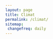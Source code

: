 ```yaml
---
layout: page
title: Climat
permalink: /climat/
sitemap:
 changefreq: daily
---
```

<script src="../assets/chart.js/dist/Chart.bundle.min.js"></script>
<canvas id="myChart" ></canvas>
<script>

    var minTemp = [
                {x:'2021-03-31', y:11.7},
                {x:'2021-04-01', y:10.8}, 
                {x:'2021-04-02', y:4.5},
                {x:'2021-04-03', y:3.9},
                {x:'2021-04-04', y:-1.1},
                {x:'2021-04-05', y:1.5},
                {x:'2021-04-06', y:-2.1},
                {x:'2021-04-07', y:-3},
                {x:'2021-04-08', y:1.5},
                {x:'2021-04-09', y:2.7},
                {x:'2021-04-10', y:4.6},
                {x:'2021-04-11', y:3.0},
                {x:'2021-04-12', y:-0.1},
                {x:'2021-04-13', y:-1.5},
                {x:'2021-04-14', y:-2.4},
                {x:'2021-04-15', y:-0.9},
                {x:'2021-04-16', y:-1.1},
                {x:'2021-04-17', y:-0.8}, 
                {x:'2021-04-18', y:-0.1}, 
                {x:'2021-04-19', y:-0.8}, 
                {x:'2021-04-20', y:4.7}, 
                {x:'2021-04-21', y:2.3}, 
                {x:'2021-04-22', y:2.0}, 
                {x:'2021-04-23', y:3.0}, 
                {x:'2021-04-24', y:3.9}, 
                {x:'2021-04-25', y:2}, 
                {x:'2021-04-26', y:0.9}, 
                {x:'2021-04-27', y:0.3}, 
                {x:'2021-04-28', y:-0.4}, 
                {x:'2021-04-29', y:2.4}, 
                {x:'2021-04-30', y:-0.6}, 
                {x:'2021-05-01', y:0.3}, 
                {x:'2021-05-02', y:1.1}, 
                {x:'2021-05-03', y:2.8}, 
                {x:'2021-05-04', y:8}, 
                {x:'2021-05-05', y:2.7}, 
                {x:'2021-05-06', y:4.1}, 
                {x:'2021-05-07', y:2.6}, 
                {x:'2021-05-08', y:9.8}, 
                {x:'2021-05-09', y:13.8}, 
                {x:'2021-05-10', y:9.7}, 
                {x:'2021-05-11', y:6.3}, 
                {x:'2021-05-12', y:5.6}, 
                {x:'2021-05-13', y:5.6}, 
                {x:'2021-05-14', y:7.8}, 
                {x:'2021-05-15', y:7.6}, 
                {x:'2021-05-16', y:8.5}, 
                {x:'2021-05-17', y:8.8}, 
                {x:'2021-05-18', y:8.4}, 
                {x:'2021-05-19', y:7.4}, 
                {x:'2021-05-20', y:6.4}, 
                {x:'2021-05-21', y:8.6}, 
                {x:'2021-05-22', y:8.1}, 
                {x:'2021-05-23', y:5.8}, 
                {x:'2021-05-24', y:6.3}, 
                {x:'2021-05-25', y:6}, 
                {x:'2021-05-26', y:7.8}, 
                {x:'2021-05-27', y:5.6}, 
                {x:'2021-05-28', y:7.1}, 
                {x:'2021-05-29', y:9}, 
                {x:'2021-05-30', y:7.5}, 
                {x:'2021-05-31', y:7.2}, 
                {x:'2021-06-01', y:7.7}, 
                {x:'2021-06-02', y:14.1}, 
                {x:'2021-06-03', y:11.6}, 
                {x:'2021-06-04', y:10.1}, 
                {x:'2021-06-05', y:7.4}, 
                {x:'2021-06-06', y:7}, 
                {x:'2021-06-07', y:9.3}, 
                {x:'2021-06-08', y:9.3}, 
                {x:'2021-06-09', y:11}, 
                {x:'2021-06-10', y:10.3}, 
                {x:'2021-06-11', y:10.7}, 
                {x:'2021-06-12', y:10.6}, 
            ];
    var maxTemp = [
                {x:'2021-03-31', y:23.9},
                {x:'2021-04-01', y:24},
                {x:'2021-04-02', y:12.3},
                {x:'2021-04-03', y:9.5},
                {x:'2021-04-04', y:11.8},
                {x:'2021-04-05', y:8.8},
                {x:'2021-04-06', y:7.6},
                {x:'2021-04-07', y:8.5},
                {x:'2021-04-08', y:14.6},
                {x:'2021-04-09', y:15.6},
                {x:'2021-04-10', y:7.1},
                {x:'2021-04-11', y:8.6},
                {x:'2021-04-12', y:11},
                {x:'2021-04-13', y:10.8},
                {x:'2021-04-14', y:11.5},
                {x:'2021-04-15', y:10.6},
                {x:'2021-04-16', y:11.2},
                {x:'2021-04-17', y:11.8},
                {x:'2021-04-18', y:13.2}, 
                {x:'2021-04-19', y:17.2}, 
                {x:'2021-04-20', y:18.5}, 
                {x:'2021-04-21', y:18.7}, 
                {x:'2021-04-22', y:17.6}, 
                {x:'2021-04-23', y:19.5}, 
                {x:'2021-04-24', y:20.6}, 
                {x:'2021-04-25', y:16.7}, 
                {x:'2021-04-26', y:15.1}, 
                {x:'2021-04-27', y:16.2}, 
                {x:'2021-04-28', y:15.7}, 
                {x:'2021-04-29', y:12.9}, 
                {x:'2021-04-30', y:13.6}, 
                {x:'2021-05-01', y:14}, 
                {x:'2021-05-02', y:14.4}, 
                {x:'2021-05-03', y:16.4}, 
                {x:'2021-05-04', y:14.3}, 
                {x:'2021-05-05', y:11.2}, 
                {x:'2021-05-06', y:8.7}, 
                {x:'2021-05-07', y:14.7}, 
                {x:'2021-05-08', y:20.9}, 
                {x:'2021-05-09', y:22.9}, 
                {x:'2021-05-10', y:17}, 
                {x:'2021-05-11', y:15.8}, 
                {x:'2021-05-12', y:16.6}, 
                {x:'2021-05-13', y:13.5}, 
                {x:'2021-05-14', y:15.5}, 
                {x:'2021-05-15', y:15.1}, 
                {x:'2021-05-16', y:15.6}, 
                {x:'2021-05-17', y:15.2}, 
                {x:'2021-05-18', y:16.8}, 
                {x:'2021-05-19', y:15.1}, 
                {x:'2021-05-20', y:16.4}, 
                {x:'2021-05-21', y:16}, 
                {x:'2021-05-22', y:14.4}, 
                {x:'2021-05-23', y:14.1}, 
                {x:'2021-05-24', y:12.9}, 
                {x:'2021-05-25', y:13.2}, 
                {x:'2021-05-26', y:14.3}, 
                {x:'2021-05-27', y:21.8}, 
                {x:'2021-05-28', y:22.1}, 
                {x:'2021-05-29', y:21.8}, 
                {x:'2021-05-30', y:21.8}, 
                {x:'2021-05-31', y:25}, 
                {x:'2021-06-01', y:27.8}, 
                {x:'2021-06-02', y:24.4}, 
                {x:'2021-06-03', y:21.5}, 
                {x:'2021-06-04', y:14.1}, 
                {x:'2021-06-05', y:23}, 
                {x:'2021-06-06', y:22.4}, 
                {x:'2021-06-07', y:23.6}, 
                {x:'2021-06-08', y:26.8}, 
                {x:'2021-06-10', y:28.6}, 
                {x:'2021-06-11', y:28.2}, 
                {x:'2021-06-12', y:24.4}, 
            ];
    var avgTemp = [];
    for (var i in maxTemp) {
        avgTemp.push({x: maxTemp[i].x,y: (maxTemp[i].y+minTemp[i].y)/2});
    }
    var ctx = 'myChart';
    var myChart = new Chart(ctx, {
    type: 'line',
    data: {
        datasets: [{
            data: minTemp,
            borderColor: 'blue',
            fill: false,
            label: 'Temp. min (°C)'
        }, {
            data: maxTemp,
            borderColor: 'red',
            fill: false,
            label: 'Temp. max (°C)'
        }, {
            data: avgTemp,
            borderColor: 'orange',
            fill: false,
            label: 'Temp. avg (°C)'
        },{
            type: 'bar',
            data: [
                {x:'2021-04-06', y:0.4},
                {x:'2021-04-07', y:2.8},
                {x:'2021-04-09', y:0.8},
                {x:'2021-04-10', y:20.8},
                {x:'2021-04-11', y:2.0},
                {x:'2021-04-13', y:0.4},
                {x:'2021-04-27', y:0.4}, 
                {x:'2021-04-29', y:0.4}, 
                {x:'2021-05-02', y:0.4}, 
                {x:'2021-05-03', y:0.8}, 
                {x:'2021-05-04', y:0.8}, 
                {x:'2021-05-05', y:4.8}, 
                {x:'2021-05-06', y:12}, 
                {x:'2021-05-08', y:0.4}, 
                {x:'2021-05-09', y:10.8}, 
                {x:'2021-05-10', y:1.6}, 
                {x:'2021-05-12', y:8}, 
                {x:'2021-05-14', y:4.8}, 
                {x:'2021-05-15', y:13.6}, 
                {x:'2021-05-16', y:7.6}, 
                {x:'2021-05-17', y:3.6}, 
                {x:'2021-05-20', y:7.2}, 
                {x:'2021-05-21', y:1.6}, 
                {x:'2021-05-23', y:2.8}, 
                {x:'2021-05-24', y:6.4}, 
                {x:'2021-05-25', y:3.6}, 
                {x:'2021-06-02', y:6.4}, 
                {x:'2021-06-03', y:1.2}, 
                {x:'2021-06-04', y:8}, 
            ],
            backgroundColor: 'lightblue',
            label: 'Précipitations (mm)'
        }],
    },
    options: {
        scales: {
            xAxes: [{
                type: 'time',
                time: {
                    unit: 'day'
                }
            }]
        }
    }
});
</script>